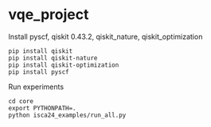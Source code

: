 # vqe_project

Install pyscf, qiskit 0.43.2, qiskit_nature, qiskit_optimization
```
pip install qiskit
pip install qiskit-nature
pip install qiskit-optimization
pip install pyscf
```
Run experiments
```
cd core
export PYTHONPATH=.
python isca24_examples/run_all.py
```
